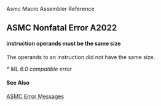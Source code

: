 Asmc Macro Assembler Reference

## ASMC Nonfatal Error A2022

#### instruction operands must be the same size

The operands to an instruction did not have the same size.

_* ML 6.0 compatible error_

#### See Also

[ASMC Error Messages](readme.md)